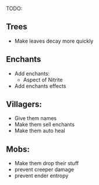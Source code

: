 TODO:

Trees
---

* Make leaves decay more quickly

Enchants
---

* Add enchants:
    * Aspect of Nitrite
* Add enchants effects

Villagers:
---

* Give them names
* Make them sell enchants
* Make them auto heal

Mobs:
---

* Make them drop their stuff
* prevent creeper damage
* prevent ender entropy